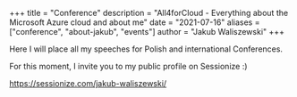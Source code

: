 +++
title = "Conference"
description = "All4forCloud - Everything about the Microsoft Azure cloud and about me"
date = "2021-07-16"
aliases = ["conference", "about-jakub", "events"]
author = "Jakub Waliszewski"
+++

Here I will place all my speeches for Polish and international Conferences.


For this moment, I invite you to my public profile on Sessionize :)


https://sessionize.com/jakub-waliszewski/